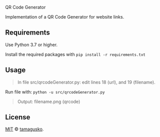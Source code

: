 QR Code Generator

Implementation of a QR Code Generator for website links.

## Requirements

Use Python 3.7 or higher.

Install the required packages with `pip install -r requirements.txt`

## Usage

> In file src/qrcodeGenerator.py: edit lines 18 (url), and 19 (filename).

Run file with: `python -u src/qrcodeGenerator.py`

> Output: filename.png (qrcode)

## License

[MIT](LICENSE) © [tamagusko](https://tamagusko.github.io/).
